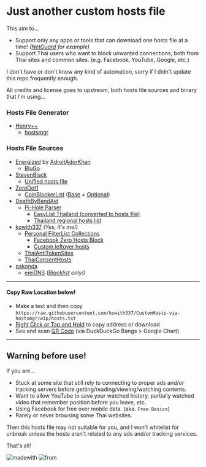 # Just another custom hosts file
This aim to...
- Support only any apps or tools that can download one hosts file at a time! _([NetGuard](https://github.com/M66B/NetGuard) for example)_
- Support Thai users who want to block unwanted connections, both from Thai sites and common sites. (e.g. Facebook, YouTube, Google, etc.)

I don't have or don't know any kind of automation, sorry if I didn't update this repo frequently enough.

All credits and license goes to upstream, both hosts file sources and binary that I'm using...

### Hosts File Generator
- [Henry++](https://github.com/henrypp)
  - [hostsmgr](https://github.com/henrypp/hostsmgr)

### Hosts File Sources
- [Energized](https://github.com/EnergizedProtection/block) by [AdroitAdorKhan](https://github.com/AdroitAdorKhan)
  - [BluGo](https://github.com/EnergizedProtection/block/tree/master/bluGo)
- [StevenBlack](https://github.com/StevenBlack)
  - [Unified hosts file](https://github.com/StevenBlack/hosts)
- [ZeroDot1](https://gitlab.com/ZeroDot1)
  - [CoinBlockerList](https://gitlab.com/ZeroDot1/CoinBlockerLists) \([Base](https://gitlab.com/ZeroDot1/CoinBlockerLists/blob/master/list.txt) + [Optional](https://gitlab.com/ZeroDot1/CoinBlockerLists/blob/master/list_optional.txt)\)
- [DeathByBandAid](https://github.com/deathbybandaid)
  - [Pi-Hole Parser](https://github.com/deathbybandaid/piholeparser)
    - [EasyList Thailand (converted to hosts file)](https://github.com/deathbybandaid/piholeparser/tree/master/Subscribable-Lists/ParsedBlacklists/EasyList-Thailand.txt)
	- [Thailand regional hosts list](https://github.com/deathbybandaid/piholeparser/tree/master/Subscribable-Lists/CountryCodesLists/Thailand.txt)
- [kowith337](https://github.com/kowith337) _(Yes, it's me!)_
  - [Personal FilterList Collections](https://github.com/kowith337/PersonalFilterListCollection)
    - [Facebook Zero Hosts Block](https://github.com/kowith337/PersonalFilterListCollection/tree/master/hosts/hosts_facebook0.txt)
    - [Custom leftover hosts](https://github.com/kowith337/PersonalFilterListCollection/tree/master/hosts/hosts_leftover.txt)
  - [ThaiAntiTokenSites](https://github.com/kowith337/ThaiAntiTokenSites)
  - [ThaiConsentHosts](https://github.com/kowith337/ThaiConsentHosts)
- [pakonda](https://github.com/pakonda)
  - [eieiDNS](https://github.com/pakonda/eieiDNS) _\([Blacklist](https://github.com/pakonda/eieiDNS/tree/master/hosts/black_list.txt) only!\)_

- - - - -

#### Copy Raw Location below!
- Make a text and then copy `https://raw.githubusercontent.com/kowith337/CustomHosts-via-hostsmgr/wip/hosts.txt`
- [Right Click or Tap and Hold](https://raw.githubusercontent.com/kowith337/CustomHosts-via-hostsmgr/wip/hosts.txt) to copy address or download
- See and scan [QR Code](https://duckduckgo.com/?q=!qr+https%3A%2F%2Fraw.githubusercontent.com%2Fkowith337%2FCustomHosts-via-hostsmgr%2Fwip%2Fhosts.txt) (via DuckDuckGo Bangs \> Google Chart)

- - - - -
## Warning before use!
If you are...
- Stuck at some site that still rely to connecting to proper ads and/or tracking servers before getting/reading/viewing/watching contents.
- Want to allow YouTube to save your watched history, partially watched video that remember position before you leave, etc.
- Using Facebook for free over mobile data. (aka. `Free Basics`)
- Rarely or never browsing some Thai websites.

Then this hosts file may not suitable for you, and I won't whitelist for unbreak unless the hosts aren't related to any ads and/or tracking services.

That's all!

![madewith](https://img.shields.io/badge/Made%20with-Rants-crimson.svg?style=popout-square) ![from](http://img.shields.io/badge/From-Nonthaburi-0376ea.svg?style=popout-square)
